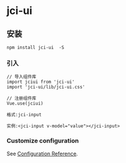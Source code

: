 # jci-ui

## 安装
```
npm install jci-ui  -S
```

### 引入
```
// 导入组件库
import jciui from 'jci-ui'
import 'jci-ui/lib/jci-ui.css'

// 注册组件库
Vue.use(jciui)

格式:jci-input

实例:<jci-input v-model="value"></jci-input>

```

### Customize configuration
See [Configuration Reference](https://cli.vuejs.org/config/).
